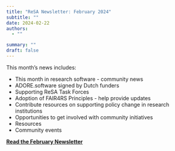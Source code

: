 ```yaml
---
title: "ReSA Newsletter: February 2024"
subtitle: ""
date: 2024-02-22
authors:
  - ""

summary: ""
draft: false
---
```


This month’s news includes:

* This month in research software - community news
* ADORE.software signed by Dutch funders
* Supporting ReSA Task Forces
* Adoption of FAIR4RS Principles - help provide updates
* Contribute resources on supporting policy change in research institutions
* Opportunities to get involved with community initiatives
* Resources
* Community events

**[Read the February Newsletter](https://preview.mailerlite.io/preview/778129/emails/111721306051839975)**
